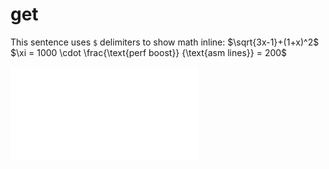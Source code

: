 # get

This sentence uses `$` delimiters to show math inline:  $\sqrt{3x-1}+(1+x)^2$
$\xi = 1000 \cdot \frac{\text{perf boost}} {\text{asm lines}} = 200$

<embed src="1.md">
